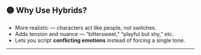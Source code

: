 ## 🟡 Why Use Hybrids?

* More realistic — characters act like people, not switches.
* Adds tension and nuance — “bittersweet,” “playful but shy,” etc.
* Lets you script **conflicting emotions** instead of forcing a single tone.

---

